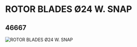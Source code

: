 # ROTOR BLADES Ø24 W. SNAP
## 46667
![ROTOR BLADES Ø24 W. SNAP](https://lc-www-live-s.legocdn.com/media/bricks/5/2/4169804.jpg)